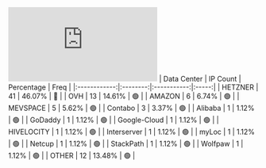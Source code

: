![Diagramm](https://github.com/obajay/StateSync-snapshots/blob/main/Projects/Aura/1/README.md)
| Data Center | IP Count | Percentage | Freq |
|:------------:|:--------:|:-----------:|:-----:|
| HETZNER | 41 | 46.07% | 🔴 |
| OVH | 13 | 14.61% | 🟢 |
| AMAZON | 6 | 6.74% | 🟢 |
| MEVSPACE | 5 | 5.62% | 🟢 |
| Contabo | 3 | 3.37% | 🟢 |
| Alibaba | 1 | 1.12% | 🟢 |
| GoDaddy | 1 | 1.12% | 🟢 |
| Google-Cloud | 1 | 1.12% | 🟢 |
| HIVELOCITY | 1 | 1.12% | 🟢 |
| Interserver | 1 | 1.12% | 🟢 |
| myLoc | 1 | 1.12% | 🟢 |
| Netcup | 1 | 1.12% | 🟢 |
| StackPath | 1 | 1.12% | 🟢 |
| Wolfpaw | 1 | 1.12% | 🟢 |
| OTHER | 12 | 13.48% | 🟢 |